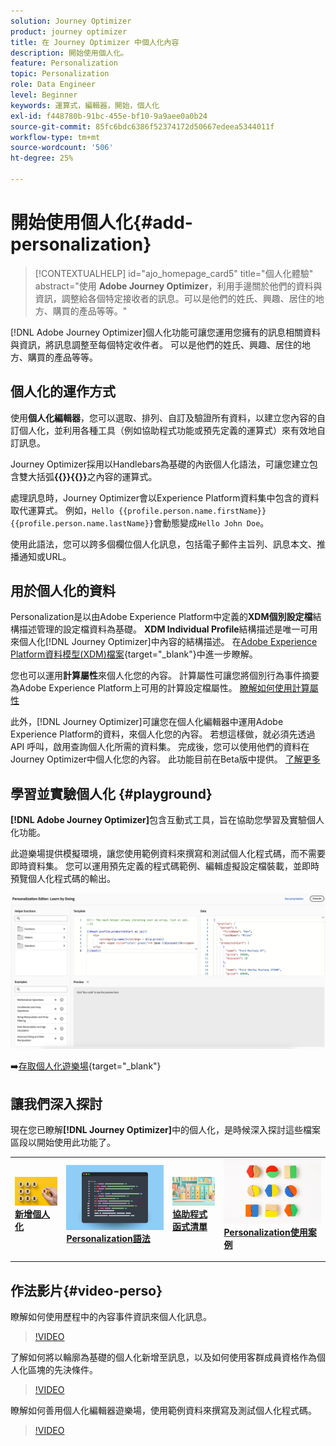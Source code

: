 ```yaml
---
solution: Journey Optimizer
product: journey optimizer
title: 在 Journey Optimizer 中個人化內容
description: 開始使用個人化。
feature: Personalization
topic: Personalization
role: Data Engineer
level: Beginner
keywords: 運算式，編輯器，開始，個人化
exl-id: f448780b-91bc-455e-bf10-9a9aee0a0b24
source-git-commit: 85fc6bdc6386f52374172d50667edeea5344011f
workflow-type: tm+mt
source-wordcount: '506'
ht-degree: 25%

---
```


# 開始使用個人化{#add-personalization}

>[!CONTEXTUALHELP]
>id="ajo_homepage_card5"
>title="個人化體驗"
>abstract="使用 **Adobe Journey Optimizer**，利用手邊關於他們的資料與資訊，調整給各個特定接收者的訊息。可以是他們的姓氏、興趣、居住的地方、購買的產品等等。"

[!DNL Adobe Journey Optimizer]個人化功能可讓您運用您擁有的訊息相關資料與資訊，將訊息調整至每個特定收件者。 可以是他們的姓氏、興趣、居住的地方、購買的產品等等。

## 個人化的運作方式

使用&#x200B;**個人化編輯器**，您可以選取、排列、自訂及驗證所有資料，以建立您內容的自訂個人化，並利用各種工具（例如協助程式功能或預先定義的運算式）來有效地自訂訊息。

Journey Optimizer採用以Handlebars為基礎的內嵌個人化語法，可讓您建立包含雙大括弧&#x200B;**{{}}{{}}**&#x200B;之內容的運算式。

處理訊息時，Journey Optimizer會以Experience Platform資料集中包含的資料取代運算式。 例如，`Hello {{profile.person.name.firstName}} {{profile.person.name.lastName}}`會動態變成`Hello John Doe`。

使用此語法，您可以跨多個欄位個人化訊息，包括電子郵件主旨列、訊息本文、推播通知或URL。

## 用於個人化的資料

Personalization是以由Adobe Experience Platform中定義的&#x200B;**XDM個別設定檔**&#x200B;結構描述管理的設定檔資料為基礎。 **XDM Individual Profile**&#x200B;結構描述是唯一可用來個人化[!DNL Journey Optimizer]中內容的結構描述。 在[Adobe Experience Platform資料模型(XDM)檔案](https://experienceleague.adobe.com/docs/experience-platform/xdm/home.html?lang=zh-Hant){target="_blank"}中進一步瞭解。

您也可以運用&#x200B;**計算屬性**&#x200B;來個人化您的內容。 計算屬性可讓您將個別行為事件摘要為Adobe Experience Platform上可用的計算設定檔屬性。 [瞭解如何使用計算屬性](../audience/computed-attributes.md)

此外，[!DNL Journey Optimizer]可讓您在個人化編輯器中運用Adobe Experience Platform的資料，來個人化您的內容。 若想這樣做，就必須先透過 API 呼叫，啟用查詢個人化所需的資料集。 完成後，您可以使用他們的資料在Journey Optimizer中個人化您的內容。 此功能目前在Beta版中提供。 [了解更多](../personalization/lookup-aep-data.md)

## 學習並實驗個人化 {#playground}

**[!DNL Adobe Journey Optimizer]**&#x200B;包含互動式工具，旨在協助您學習及實驗個人化功能。

此遊樂場提供模擬環境，讓您使用範例資料來撰寫和測試個人化程式碼，而不需要即時資料集。 您可以運用預先定義的程式碼範例、編輯虛擬設定檔裝載，並即時預覽個人化程式碼的輸出。

![個人化遊樂場](assets/playground.png)

➡️[存取個人化遊樂場](https://experienceleague.adobe.com/zh-hant/apps/journey-optimizer/ajo-personalization){target="_blank"}

## 讓我們深入探討

現在您已瞭解&#x200B;**[!DNL Journey Optimizer]**&#x200B;中的個人化，是時候深入探討這些檔案區段以開始使用此功能了。

<table style="table-layout:fixed"><tr style="border: 0;">
<td>
<a href="personalization-build-expressions.md">
<img alt="新增個人化" src="assets/do-not-localize/add.png">
</a>
<div>
<a href="personalization-build-expressions.md"><strong>新增個人化</strong></a>
</div>
<p>
</td>
<td>
<a href="../personalization/personalization-syntax.md">
<img alt="銷售機會" src="assets/do-not-localize/syntax.png">
</a>
<div><a href="../personalization/personalization-syntax.md"><strong>Personalization語法</strong>
</div>
<p>
</td>
<td>
<a href="../personalization/functions/functions.md">
<img alt="不常使用" src="assets/do-not-localize/functions.png">
</a>
<div>
<a href="../personalization/functions/functions.md"><strong>協助程式函式清單</strong></a>
</div>
<p></td>
<td>
<a href="../personalization/personalization-use-case.md">
<img alt="不常使用" src="assets/do-not-localize/uc.png">
</a>
<div>
<a href="../personalization/personalization-use-case.md"><strong>Personalization使用案例</strong></a>
</div>
<p></td>
</tr></table>

## 作法影片{#video-perso}

瞭解如何使用歷程中的內容事件資訊來個人化訊息。

>[!VIDEO](https://video.tv.adobe.com/v/3448153?quality=12&captions=chi_hant)

了解如何將以輪廓為基礎的個人化新增至訊息，以及如何使用客群成員資格作為個人化區塊的先決條件。

>[!VIDEO](https://video.tv.adobe.com/v/334078?quality=12)

瞭解如何善用個人化編輯器遊樂場，使用範例資料來撰寫及測試個人化程式碼。

>[!VIDEO](https://video.tv.adobe.com/v/3457868?quality=12)
